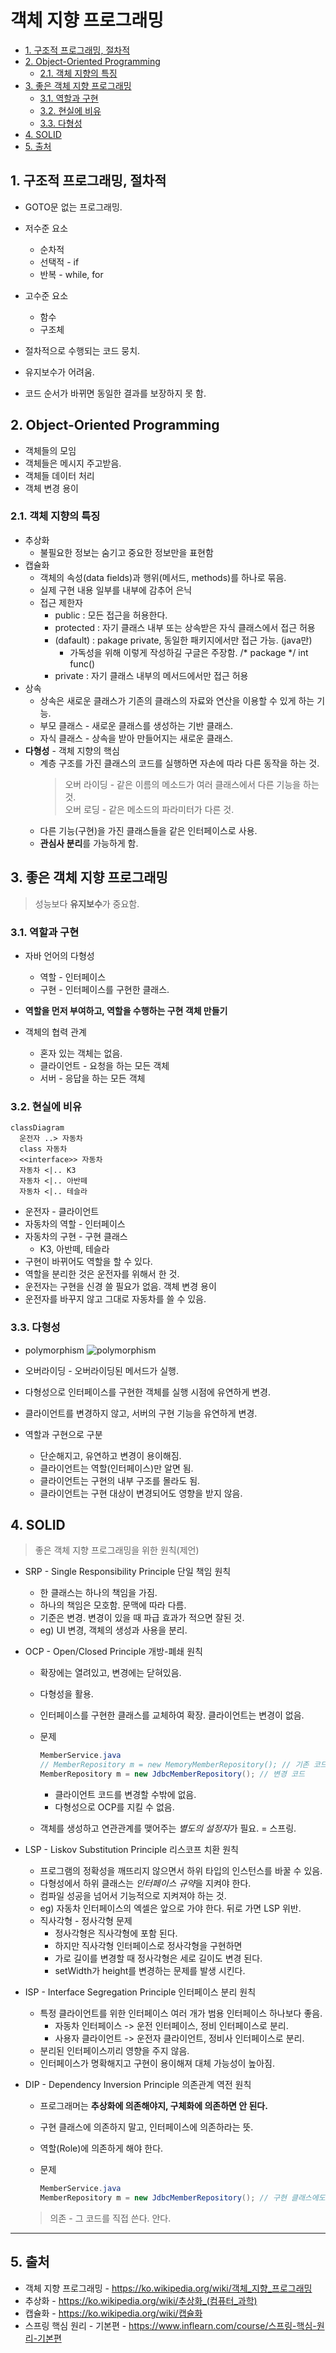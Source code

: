 # 객체 지향 프로그래밍

- [1. 구조적 프로그래밍, 절차적](#1-구조적-프로그래밍-절차적)
- [2. Object-Oriented Programming](#2-object-oriented-programming)
  - [2.1. 객체 지향의 특징](#21-객체-지향의-특징)
- [3. 좋은 객체 지향 프로그래밍](#3-좋은-객체-지향-프로그래밍)
  - [3.1. 역할과 구현](#31-역할과-구현)
  - [3.2. 현실에 비유](#32-현실에-비유)
  - [3.3. 다형성](#33-다형성)
- [4. SOLID](#4-solid)
- [5. 출처](#5-출처)

## 1. 구조적 프로그래밍, 절차적

- GOTO문 없는 프로그래밍.

- 저수준 요소
  - 순차적
  - 선택적 - if
  - 반복 - while, for
- 고수준 요소

  - 함수
  - 구조체

- 절차적으로 수행되는 코드 뭉치.
- 유지보수가 어려움.
- 코드 순서가 바뀌면 동일한 결과를 보장하지 못 함.

## 2. Object-Oriented Programming

- 객체들의 모임
- 객체들은 메시지 주고받음.
- 객체들 데이터 처리
- 객체 변경 용이

### 2.1. 객체 지향의 특징

- 추상화
  - 불필요한 정보는 숨기고 중요한 정보만을 표현함
- 캡슐화
  - 객체의 속성(data fields)과 행위(메서드, methods)를 하나로 묶음.
  - 실제 구현 내용 일부를 내부에 감추어 은닉
  - 접근 제한자
    - public : 모든 접근을 허용한다.
    - protected : 자기 클래스 내부 또는 상속받은 자식 클래스에서 접근 허용
    - (dafault) : pakage private, 동일한 패키지에서만 접근 가능. (java만)
      - 가독성을 위해 이렇게 작성하길 구글은 주장함. /\* package \*/ int func()
    - private : 자기 클래스 내부의 메서드에서만 접근 허용
- 상속
  - 상속은 새로운 클래스가 기존의 클래스의 자료와 연산을 이용할 수 있게 하는 기능.
  - 부모 클래스 - 새로운 클래스를 생성하는 기반 클래스.
  - 자식 클래스 - 상속을 받아 만들어지는 새로운 클래스.
- **다형성** - 객체 지향의 핵심
  - 계층 구조를 가진 클래스의 코드를 실행하면 자손에 따라 다른 동작을 하는 것.
    > 오버 라이딩 - 같은 이름의 메소드가 여러 클래스에서 다른 기능을 하는 것.  
    > 오버 로딩 - 같은 메소드의 파라미터가 다른 것.
  - 다른 기능(구현)을 가진 클래스들을 같은 인터페이스로 사용.
  - **관심사 분리**를 가능하게 함.

## 3. 좋은 객체 지향 프로그래밍

> 성능보다 **유지보수**가 중요함.

### 3.1. 역할과 구현

- 자바 언어의 다형성
  - 역할 - 인터페이스
  - 구현 - 인터페이스를 구현한 클래스.
- **역할을 먼저 부여하고, 역할을 수행하는 구현 객체 만들기**

- 객체의 협력 관계
  - 혼자 있는 객체는 없음.
  - 클라이언트 - 요청을 하는 모든 객체
  - 서버 - 응답을 하는 모든 객체

### 3.2. 현실에 비유

```mermaid
classDiagram
  운전자 ..> 자동차
  class 자동차
  <<interface>> 자동차
  자동차 <|.. K3
  자동차 <|.. 아반떼
  자동차 <|.. 테슬라
```

- 운전자 - 클라이언트
- 자동차의 역할 - 인터페이스
- 자동차의 구현 - 구현 클래스
  - K3, 아반떼, 테슬라
- 구현이 바뀌어도 역할을 할 수 있다.
- 역할을 분리한 것은 운전자를 위해서 한 것.
- 운전자는 구현을 신경 쓸 필요가 없음. 객체 변경 용이
- 운전자를 바꾸지 않고 그대로 자동차를 쓸 수 있음.

### 3.3. 다형성

- polymorphism
  ![polymorphism](images/polymorphism.png)

- 오버라이딩 - 오버라이딩된 메서드가 실행.
- 다형성으로 인터페이스를 구현한 객체를 실행 시점에 유연하게 변경.
- 클라이언트를 변경하지 않고, 서버의 구현 기능을 유연하게 변경.

- 역할과 구현으로 구분
  - 단순해지고, 유연하고 변경이 용이해짐.
  - 클라이언트는 역할(인터페이스)만 알면 됨.
  - 클라이언트는 구현의 내부 구조를 몰라도 됨.
  - 클라이언트는 구현 대상이 변경되어도 영향을 받지 않음.

## 4. SOLID

> 좋은 객체 지향 프로그래밍을 위한 원칙(제언)

- SRP - Single Responsibility Principle 단일 책임 원칙

  - 한 클래스는 하나의 책임을 가짐.
  - 하나의 책임은 모호함. 문맥에 따라 다름.
  - 기준은 변경. 변경이 있을 때 파급 효과가 적으면 잘된 것.
  - eg) UI 변경, 객체의 생성과 사용을 분리.

- OCP - Open/Closed Principle 개방-폐쇄 원칙

  - 확장에는 열려있고, 변경에는 닫혀있음.
  - 다형성을 활용.
  - 인터페이스를 구현한 클래스를 교체하여 확장. 클라이언트는 변경이 없음.
  - 문제

    ```java
    MemberService.java
    // MemberRepository m = new MemoryMemberRepository(); // 기존 코드
    MemberRepository m = new JdbcMemberRepository(); // 변경 코드
    ```

    - 클라이언트 코드를 변경할 수밖에 없음.
    - 다형성으로 OCP를 지킬 수 없음.

  - 객체를 생성하고 연관관계를 맺어주는 *별도의 설정자*가 필요. = 스프링.

- LSP - Liskov Substitution Principle 리스코프 치환 원칙

  - 프로그램의 정확성을 깨뜨리지 않으면서 하위 타입의 인스턴스를 바꿀 수 있음.
  - 다형성에서 하위 클래스는 *인터페이스 규약*을 지켜야 한다.
  - 컴파일 성공을 넘어서 기능적으로 지켜져야 하는 것.
  - eg) 자동차 인터페이스의 엑셀은 앞으로 가야 한다. 뒤로 가면 LSP 위반.
  - 직사각형 - 정사각형 문제
    - 정사각형은 직사각형에 포함 된다.
    - 하지만 직사각형 인터페이스로 정사각형을 구현하면
    - 가로 길이를 변경할 때 정사각형은 세로 길이도 변경 된다.
    - setWidth가 height를 변경하는 문제를 발생 시킨다.

- ISP - Interface Segregation Principle 인터페이스 분리 원칙

  - 특정 클라이언트를 위한 인터페이스 여러 개가 범용 인터페이스 하나보다 좋음.
    - 자동차 인터페이스 -> 운전 인터페이스, 정비 인터페이스로 분리.
    - 사용자 클라이언트 -> 운전자 클라이언트, 정비사 인터페이스로 분리.
  - 분리된 인터페이스끼리 영향을 주지 않음.
  - 인터페이스가 명확해지고 구현이 용이해져 대체 가능성이 높아짐.

- DIP - Dependency Inversion Principle 의존관계 역전 원칙

  - 프로그래머는 **추상화에 의존해야지, 구체화에 의존하면 안 된다.**
  - 구현 클래스에 의존하지 말고, 인터페이스에 의존하라는 뜻.
  - 역할(Role)에 의존하게 해야 한다.
  - 문제

    ```java
    MemberService.java
    MemberRepository m = new JdbcMemberRepository(); // 구현 클래스에도 의존. DIP위반.
    ```

  > 의존 - 그 코드를 직접 쓴다. 안다.

---

## 5. 출처

- 객체 지향 프로그래밍 - <https://ko.wikipedia.org/wiki/객체_지향_프로그래밍>
- 추상화 - <https://ko.wikipedia.org/wiki/추상화_(컴퓨터_과학)>
- 캡슐화 - <https://ko.wikipedia.org/wiki/캡슐화>
- 스프링 핵심 원리 - 기본편 - <https://www.inflearn.com/course/스프링-핵심-원리-기본편>
